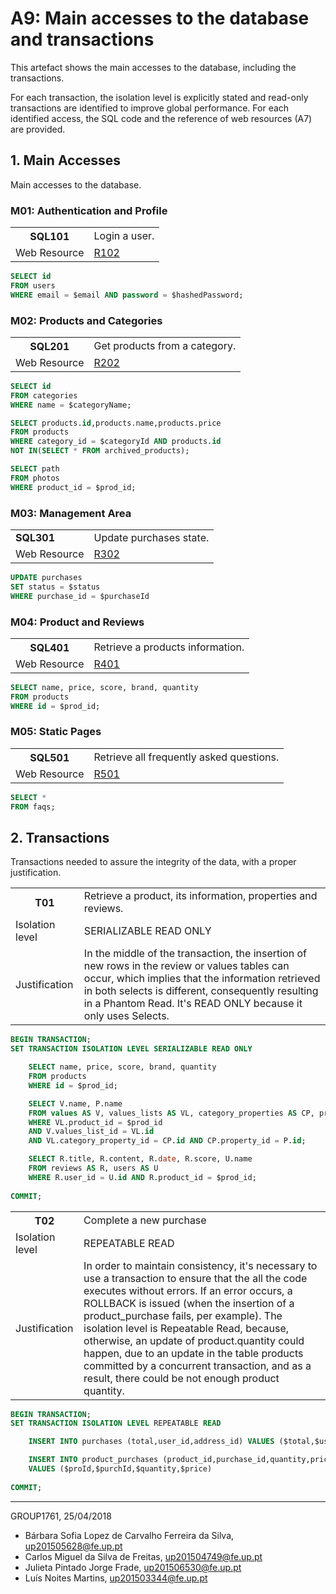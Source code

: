# A9: Main accesses to the database and transactions

This artefact shows the main accesses to the database, including the transactions.

For each transaction, the isolation level is explicitly stated and read-only transactions are identified to improve global performance. For each identified access, the SQL code and the reference of web resources (A7) are provided.

## 1. Main Accesses
 
Main accesses to the database.
 
### M01: Authentication and Profile

<table>
    <tr>
        <th>SQL101</th>
        <td>Login a user.</td>
    </tr>
    <tr>
        <td>Web Resource</td>
        <td><a href="https://github.com/literallysofia/lbaw1761/blob/documentation/artifacts/a7/a7.md#r102---sign-in-action">R102</a></td>
    </tr>
</table>

```sql
SELECT id
FROM users
WHERE email = $email AND password = $hashedPassword;
```

### M02: Products and Categories

<table>
    <tr>
        <th>SQL201</th>
        <td>Get products from a category.</td>
    </tr>
    <tr>
        <td>Web Resource</td>
        <td><a href="https://github.com/literallysofia/lbaw1761/blob/documentation/artifacts/a7/a7.md#r202-products-from-a-category">R202</a></td>
    </tr>
</table>

```sql
SELECT id
FROM categories
WHERE name = $categoryName;

SELECT products.id,products.name,products.price
FROM products
WHERE category_id = $categoryId AND products.id
NOT IN(SELECT * FROM archived_products);

SELECT path
FROM photos
WHERE product_id = $prod_id;
```
### M03: Management Area

<table>
    <tr>
        <td><strong>SQL301</strong></td>
        <td>Update purchases state.</td>
    </tr>
    <tr>
        <td>Web Resource</td>
        <td><a href="https://github.com/literallysofia/lbaw1761/blob/documentation/artifacts/a7/a7.md#r302---update-purchases-state-action">R302</a>
        </td>
    </tr>
</table>

```sql
UPDATE purchases
SET status = $status
WHERE purchase_id = $purchaseId
```

### M04: Product and Reviews

<table>
    <tr>
        <th>SQL401</th>
        <td>Retrieve a products information.</td>
    </tr>
    <tr>
        <td>Web Resource</td>
        <td><a href="https://github.com/literallysofia/lbaw1761/blob/documentation/artifacts/a7/a7.md#r401-product-page">R401</a></td>
    </tr>
</table>

```sql
SELECT name, price, score, brand, quantity
FROM products
WHERE id = $prod_id;
```

### M05: Static Pages

<table>
    <tr>
        <th>SQL501</th>
        <td>Retrieve all frequently asked questions.</td>
    </tr>
    <tr>
        <td>Web Resource</td>
        <td><a href="https://github.com/literallysofia/lbaw1761/blob/documentation/artifacts/a7/a7.md#r501-faq-page">R501</a></td>
    </tr>
</table>

```sql
SELECT *
FROM faqs;
```

## 2. Transactions
 
Transactions needed to assure the integrity of the data, with a proper justification.
 
<table>
    <tr>
        <th>T01</th>
        <td>Retrieve a product, its information, properties and reviews.</td>
    </tr>
    <tr>
        <td>Isolation level</td>
        <td>SERIALIZABLE READ ONLY</td>
    </tr>
    <tr>
        <td>Justification</td>
        <td>In the middle of the transaction, the insertion of new rows in the review or values tables can occur, which implies that the information retrieved in both selects is different, consequently resulting in a Phantom Read. It's READ ONLY because it only uses Selects.</td>
    </tr>
</table>

```sql
BEGIN TRANSACTION;
SET TRANSACTION ISOLATION LEVEL SERIALIZABLE READ ONLY

    SELECT name, price, score, brand, quantity
    FROM products
    WHERE id = $prod_id;

    SELECT V.name, P.name
    FROM values AS V, values_lists AS VL, category_properties AS CP, properties AS P
    WHERE VL.product_id = $prod_id
    AND V.values_list_id = VL.id
    AND VL.category_property_id = CP.id AND CP.property_id = P.id;

    SELECT R.title, R.content, R.date, R.score, U.name
    FROM reviews AS R, users AS U
    WHERE R.user_id = U.id AND R.product_id = $prod_id;
    
COMMIT;
```

<table>
    <tr>
        <th>T02</th>
        <td>Complete a new purchase</td>
    </tr>
    <tr>
        <td>Isolation level</td>
        <td>REPEATABLE READ</td>
    </tr>
    <tr>
        <td>Justification</td>
        <td>In order to maintain consistency, it's necessary to use a transaction to ensure that the all the code executes without errors. If an error occurs, a ROLLBACK is issued (when the insertion of a product_purchase fails, per example). The isolation level is Repeatable Read, because, otherwise, an update of product.quantity could happen, due to an update in the table products committed by a concurrent transaction, and as a result, there could be not enough product quantity.</td>
    </tr>
</table>

```sql
BEGIN TRANSACTION;
SET TRANSACTION ISOLATION LEVEL REPEATABLE READ

    INSERT INTO purchases (total,user_id,address_id) VALUES ($total,$userid,$address_id)

    INSERT INTO product_purchases (product_id,purchase_id,quantity,price) 
    VALUES ($proId,$purchId,$quantity,$price)
    
COMMIT;
```
 
***
 
GROUP1761, 25/04/2018
 
* Bárbara Sofia Lopez de Carvalho Ferreira da Silva, up201505628@fe.up.pt
* Carlos Miguel da Silva de Freitas, up201504749@fe.up.pt
* Julieta Pintado Jorge Frade, up201506530@fe.up.pt
* Luís Noites Martins, up201503344@fe.up.pt
